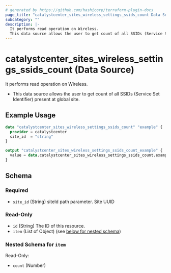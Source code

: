 ```yaml
---
# generated by https://github.com/hashicorp/terraform-plugin-docs
page_title: "catalystcenter_sites_wireless_settings_ssids_count Data Source - terraform-provider-catalystcenter"
subcategory: ""
description: |-
  It performs read operation on Wireless.
  This data source allows the user to get count of all SSIDs (Service Set Identifier) present at global site.
---
```


# catalystcenter_sites_wireless_settings_ssids_count (Data Source)

It performs read operation on Wireless.

- This data source allows the user to get count of all SSIDs (Service Set Identifier) present at global site.

## Example Usage

```terraform
data "catalystcenter_sites_wireless_settings_ssids_count" "example" {
  provider = catalystcenter
  site_id  = "string"
}

output "catalystcenter_sites_wireless_settings_ssids_count_example" {
  value = data.catalystcenter_sites_wireless_settings_ssids_count.example.item
}
```

<!-- schema generated by tfplugindocs -->
## Schema

### Required

- `site_id` (String) siteId path parameter. Site UUID

### Read-Only

- `id` (String) The ID of this resource.
- `item` (List of Object) (see [below for nested schema](#nestedatt--item))

<a id="nestedatt--item"></a>
### Nested Schema for `item`

Read-Only:

- `count` (Number)
